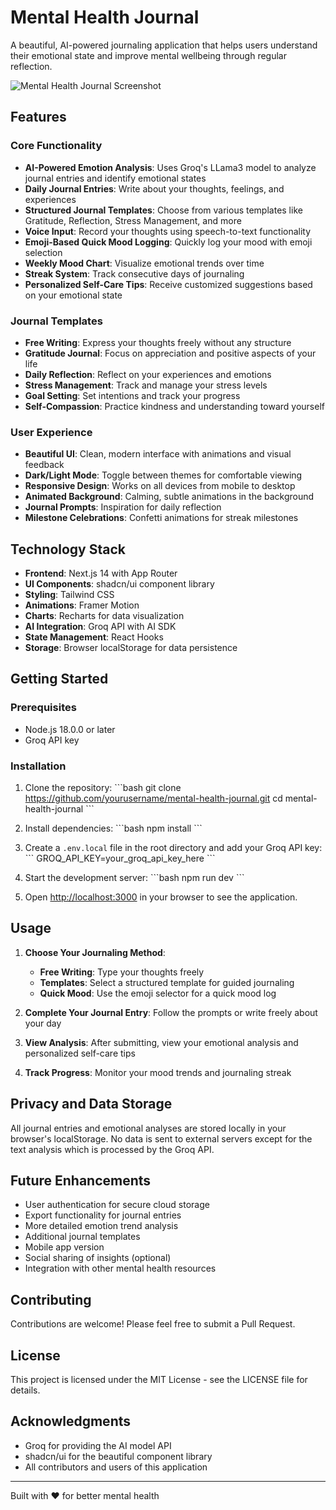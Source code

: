 # Mental Health Journal

A beautiful, AI-powered journaling application that helps users understand their emotional state and improve mental wellbeing through regular reflection.

![Mental Health Journal Screenshot](https://v0-new-project-pa77fmpbxit.vercel.app/)

## Features

### Core Functionality
- **AI-Powered Emotion Analysis**: Uses Groq's LLama3 model to analyze journal entries and identify emotional states
- **Daily Journal Entries**: Write about your thoughts, feelings, and experiences
- **Structured Journal Templates**: Choose from various templates like Gratitude, Reflection, Stress Management, and more
- **Voice Input**: Record your thoughts using speech-to-text functionality
- **Emoji-Based Quick Mood Logging**: Quickly log your mood with emoji selection
- **Weekly Mood Chart**: Visualize emotional trends over time
- **Streak System**: Track consecutive days of journaling
- **Personalized Self-Care Tips**: Receive customized suggestions based on your emotional state

### Journal Templates
- **Free Writing**: Express your thoughts freely without any structure
- **Gratitude Journal**: Focus on appreciation and positive aspects of your life
- **Daily Reflection**: Reflect on your experiences and emotions
- **Stress Management**: Track and manage your stress levels
- **Goal Setting**: Set intentions and track your progress
- **Self-Compassion**: Practice kindness and understanding toward yourself

### User Experience
- **Beautiful UI**: Clean, modern interface with animations and visual feedback
- **Dark/Light Mode**: Toggle between themes for comfortable viewing
- **Responsive Design**: Works on all devices from mobile to desktop
- **Animated Background**: Calming, subtle animations in the background
- **Journal Prompts**: Inspiration for daily reflection
- **Milestone Celebrations**: Confetti animations for streak milestones

## Technology Stack

- **Frontend**: Next.js 14 with App Router
- **UI Components**: shadcn/ui component library
- **Styling**: Tailwind CSS
- **Animations**: Framer Motion
- **Charts**: Recharts for data visualization
- **AI Integration**: Groq API with AI SDK
- **State Management**: React Hooks
- **Storage**: Browser localStorage for data persistence

## Getting Started

### Prerequisites
- Node.js 18.0.0 or later
- Groq API key

### Installation

1. Clone the repository:
   \`\`\`bash
   git clone https://github.com/yourusername/mental-health-journal.git
   cd mental-health-journal
   \`\`\`

2. Install dependencies:
   \`\`\`bash
   npm install
   \`\`\`

3. Create a `.env.local` file in the root directory and add your Groq API key:
   \`\`\`
   GROQ_API_KEY=your_groq_api_key_here
   \`\`\`

4. Start the development server:
   \`\`\`bash
   npm run dev
   \`\`\`

5. Open [http://localhost:3000](http://localhost:3000) in your browser to see the application.

## Usage

1. **Choose Your Journaling Method**:
   - **Free Writing**: Type your thoughts freely
   - **Templates**: Select a structured template for guided journaling
   - **Quick Mood**: Use the emoji selector for a quick mood log

2. **Complete Your Journal Entry**: Follow the prompts or write freely about your day

3. **View Analysis**: After submitting, view your emotional analysis and personalized self-care tips

4. **Track Progress**: Monitor your mood trends and journaling streak

## Privacy and Data Storage

All journal entries and emotional analyses are stored locally in your browser's localStorage. No data is sent to external servers except for the text analysis which is processed by the Groq API.

## Future Enhancements

- User authentication for secure cloud storage
- Export functionality for journal entries
- More detailed emotion trend analysis
- Additional journal templates
- Mobile app version
- Social sharing of insights (optional)
- Integration with other mental health resources

## Contributing

Contributions are welcome! Please feel free to submit a Pull Request.

## License

This project is licensed under the MIT License - see the LICENSE file for details.

## Acknowledgments

- Groq for providing the AI model API
- shadcn/ui for the beautiful component library
- All contributors and users of this application

---

Built with ❤️ for better mental health

